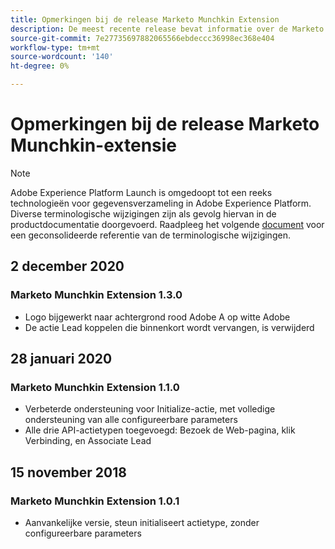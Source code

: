 ```yaml
---
title: Opmerkingen bij de release Marketo Munchkin Extension
description: De meest recente release bevat informatie over de Marketo Munchkin-tagextensie in Adobe Experience Platform.
source-git-commit: 7e27735697882065566ebdeccc36998ec368e404
workflow-type: tm+mt
source-wordcount: '140'
ht-degree: 0%

---
```


# Opmerkingen bij de release Marketo Munchkin-extensie

>[!NOTE]
>
>Adobe Experience Platform Launch is omgedoopt tot een reeks technologieën voor gegevensverzameling in Adobe Experience Platform. Diverse terminologische wijzigingen zijn als gevolg hiervan in de productdocumentatie doorgevoerd. Raadpleeg het volgende [document](../../../term-updates.md) voor een geconsolideerde referentie van de terminologische wijzigingen.

## 2 december 2020

### Marketo Munchkin Extension 1.3.0

* Logo bijgewerkt naar achtergrond rood Adobe A op witte Adobe
* De actie Lead koppelen die binnenkort wordt vervangen, is verwijderd

## 28 januari 2020

### Marketo Munchkin Extension 1.1.0

* Verbeterde ondersteuning voor Initialize-actie, met volledige ondersteuning van alle configureerbare parameters
* Alle drie API-actietypen toegevoegd: Bezoek de Web-pagina, klik Verbinding, en Associate Lead

## 15 november 2018

### Marketo Munchkin Extension 1.0.1

* Aanvankelijke versie, steun initialiseert actietype, zonder configureerbare parameters
